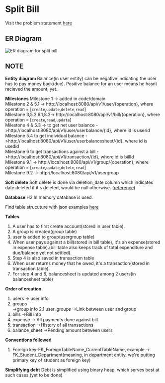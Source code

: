 # Split Bill
Visit the problem statement [here](https://git.hashedin.com/ganesh.jadhav/kotlin-assignment-2/-/blob/master/metadata/SplitBill%20Assignment%20-%20To%20Share.pdf)

## ER Diagram
![ER diagram for split bill](https://git.hashedin.com/ganesh.jadhav/kotlin-assignment-2/-/raw/master/metadata/SplitPerfect_ER_Diagram.png)

## NOTE
<b>Entity diagram </b>
Balance(in user entity) can be negative indicating the user has to pay money back(due). Positive balance for an user means he hasnt recieved the amount, yet.


<b>Milestones</b>
Milestone 1 -> added in code/domain<br>
Milestone 2 & 5.1 -> http://localhost:8080/api/v1/user/{operation}, where operation = [`create`,`update`,`delete`,`read`]<br>
Milestone 3,5.2,6.1,8.3-> http://localhost:8080/api/v1/bill/{operation}, where operation = [`create`,`read`,`update`]<br>
Milestone 4 & 5.3 -> to get net user balance ->http://localhost:8080/api/v1/user/userbalance/{id}, where id is userid<br>
Milestone 5.4 to get individual balance ->http://localhost:8080/api/v1/user/userbalancesheet/{id}, where id is usedid<br>
Milestone 6 to get transactions against a bill ->http://localhost:8080/api/v1/transaction/{id}, where id is billId<br>
Milestone 9.1 -> http://localhost:8080/api/v1/group/{operation}, where operation = [`create`,`update`,`delete`,`read`]<br>
Milestone 9.2 -> http://localhost:8080/api/v1/usergroup<br>

<b>Soft delete</b>
Soft delete is done via deletion_date column which indicates date deleted if it's deleted, would be null otherwise. ([reference](https://stackoverflow.com/a/68338/7467083))

<b>Database</b>
H2 In memory database is used.

Find table strucuture with json examples [here](https://git.hashedin.com/ganesh.jadhav/kotlin-assignment-2/-/blob/master/metadata/table_strucuture_with_examples.txt)

<b>Tables</b>
1. A user has to first create account(stored in user table).
2. A group is created(group table)
3. user is added to group(usergroup table)
4. When user pays against a bill(stored in bill table), it's an expense(stored in expense table).(bill table also keeps track of total expenditure and due/balance yet not settled).
5. Step 4 is also saved in transaction table
6. When user returns money that he owed, it's a transaction(stored in transaction table).
7. For step 4 and 6, balancesheet is updated among 2 users(in balancesheet table) 

<b>Order of creation</b>
1. users -> user info
2. groups<br> ->group info
2.1 user_groups ->Link between user and group
3. bills ->Bill info
4. expense -> All payments done against bill
5. transaction ->History of all transactions
6. balance_sheet ->Pending amount between users

<b>Conventions followed</b>
1. Foreign key-FK_ForeignTableName_CurrentTableName, example -> FK_Student_Department(meaning, in department entity, we're putting primary key of student as foreign key)


<b>Simplifying debt</b>
Debt is simplified using binary heap, which serves best at such cases.(yet to be done)

